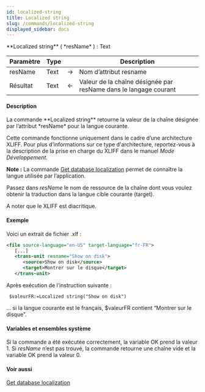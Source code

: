 ```yaml
---
id: localized-string
title: Localized string
slug: /commands/localized-string
displayed_sidebar: docs
---
```


<!--REF #_command_.Localized string.Syntax-->**Localized string** ( *resName* ) : Text<!-- END REF-->
<!--REF #_command_.Localized string.Params-->
| Paramètre | Type |  | Description |
| --- | --- | --- | --- |
| resName | Text | &#8594;  | Nom d’attribut resname |
| Résultat | Text | &#8592; | Valeur de la chaîne désignée par resName dans le langage courant |

<!-- END REF-->

#### Description 

<!--REF #_command_.Localized string.Summary-->La commande **Localized string** retourne la valeur de la chaîne désignée par l’attribut *resName* pour la langue courante.<!-- END REF--> 

Cette commande fonctionne uniquement dans le cadre d’une architecture XLIFF. Pour plus d’informations sur ce type d'architecture, reportez-vous à la description de la prise en charge du XLIFF dans le manuel *Mode Développement*.

**Note :** La commande [Get database localization](get-database-localization.md) permet de connaître la langue utilisée par l’application.

Passez dans *resName* le nom de ressource de la chaîne dont vous voulez obtenir la traduction dans la langue cible courante (target).

A noter que le XLIFF est diacritique.

#### Exemple 

Voici un extrait de fichier .xlf :

```XML
<file source-language="en-US" target-language="fr-FR">
   [...]
   <trans-unit resname="Show on disk">
      <source>Show on disk</source>
      <target>Montrer sur le disque</target>
   </trans-unit>
```

Après exécution de l’instruction suivante :

```4d
 $valeurFR:=Localized string("Show on disk")
```

... si la langue courante est le français, $valeurFR contient “Montrer sur le disque”.

#### Variables et ensembles système 

Si la commande a été exécutée correctement, la variable OK prend la valeur 1\. Si *resName* n’est pas trouvé, la commande retourne une chaîne vide et la variable OK prend la valeur 0.

#### Voir aussi 

[Get database localization](get-database-localization.md)  